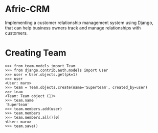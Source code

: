 # Afric-CRM
Implementing a customer relationship management system using Django, that can help business owners track and manage relationships with customers.

# Creating Team

```
>>> from team.models import Team
>>> from django.contrib.auth.models import User
>>> user = User.objects.get(pk=1)
>>> user
<User: marx>
>>> team = Team.objects.create(name='Superteam', created_by=user)
>>> team
<Team: Team object (1)>
>>> team.name
'Superteam'
>>> team.members.add(user)
>>> team.members
>>> team.members.all()[0]
<User: marx>
>>> team.save()
```
